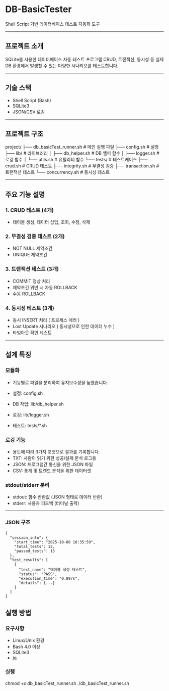 # DB-BasicTester

Shell Script 기반 데이터베이스 테스트 자동화 도구

---

## 프로젝트 소개

SQLite를 사용한 데이터베이스 자동 테스트 프로그램
CRUD, 트랜잭션, 동시성 등 실제 DB 환경에서 발생할 수 있는 다양한 시나리오를 테스트합니다.

---

## 기술 스택

- Shell Script (Bash)
- SQLite3
- JSON/CSV 로깅

---


## 프로젝트 구조
project/
├── db_basicTest_runner.sh    # 메인 실행 파일
├── config.sh                  # 설정
├── lib/                       # 라이브러리
│   ├── db_helper.sh          # DB 헬퍼 함수
│   ├── logger.sh             # 로깅 함수
│   └── utils.sh              # 유틸리티 함수
└── tests/                     # 테스트케이스
├── crud.sh               # CRUD 테스트
├── integrity.sh          # 무결성 검증
├── transaction.sh        # 트랜잭션 테스트
└── concurrency.sh        # 동시성 테스트

---

## 주요 기능 설명

### 1. CRUD 테스트 (4개)
- 테이블 생성, 데이터 삽입, 조회, 수정, 삭제

### 2. 무결성 검증 테스트 (2개)
- NOT NULL 제약조건
- UNIQUE 제약조건

### 3. 트랜잭션 테스트 (3개)
- COMMIT 정상 처리
- 제약조건 위반 시 자동 ROLLBACK
- 수동 ROLLBACK

### 4. 동시성 테스트 (3개)
- 동시 INSERT 처리 ( 프로세스 에러 )
- Lost Update 시나리오 ( 동시성으로 인한 데이터 누수 )
- 타임아웃 확인 테스트

---

## 설계 특징
### 모듈화
- 기능별로 파일을 분리하여 유지보수성을 높였습니다.

- 설정: config.sh
- DB 작업: lib/db_helper.sh
- 로깅: lib/logger.sh
- 테스트: tests/*.sh

### 로깅 기능
- 용도에 따라 3가지 포맷으로 결과를 기록합니다.
- TXT: 사람이 읽기 위한 성공/실패 분석 로그용
- JSON: 프로그램간 통신을 위한 JSON 파일
- CSV: 통계 및 트렌드 분석을 위한 데이터셋
  
### stdout/stderr 분리
- stdout: 함수 반환값 (JSON 형태로 데이터 반환)
- stderr: 사용자 피드백 (터미널 출력)

---

### JSON 구조
```
{
  "session_info": {
    "start_time": "2025-10-08 16:35:59",
    "total_tests": 13,
    "passed_tests": 13
  },
  "test_results": [
    {
      "test_name": "테이블 생성 테스트",
      "status": "PASS",
      "execution_time": "0.897s",
      "details": {...}
    }
  ]
}
```

## 실행 방법

### 요구사항
- Linux/Unix 환경
- Bash 4.0 이상
- SQLite3
- jq

### 실행

chmod +x db_basicTest_runner.sh
./db_basicTest_runner.sh

